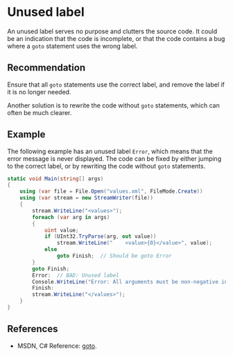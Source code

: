 # Unused label
An unused label serves no purpose and clutters the source code. It could be an indication that the code is incomplete, or that the code contains a bug where a `goto` statement uses the wrong label.


## Recommendation
Ensure that all `goto` statements use the correct label, and remove the label if it is no longer needed.

Another solution is to rewrite the code without `goto` statements, which can often be much clearer.


## Example
The following example has an unused label `Error`, which means that the error message is never displayed. The code can be fixed by either jumping to the correct label, or by rewriting the code without `goto` statements.


```csharp
static void Main(string[] args)
{
    using (var file = File.Open("values.xml", FileMode.Create))
    using (var stream = new StreamWriter(file))
    {
        stream.WriteLine("<values>");
        foreach (var arg in args)
        {
            uint value;
            if (UInt32.TryParse(arg, out value))
                stream.WriteLine("    <value>{0}</value>", value);
            else
                goto Finish;  // Should be goto Error
        }
        goto Finish;
        Error:  // BAD: Unused label
        Console.WriteLine("Error: All arguments must be non-negative integers");
        Finish:
        stream.WriteLine("</values>");
    }
}

```

## References
* MSDN, C\# Reference: [goto](https://msdn.microsoft.com/en-us/library/13940fs2.aspx).
